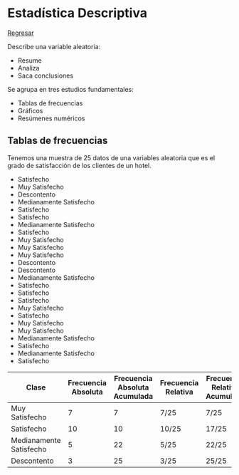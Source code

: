 # Estadística Descriptiva

[Regresar](../../README.md)

Describe una variable aleatoria:
- Resume
- Analiza
- Saca conclusiones

Se agrupa en tres estudios fundamentales:
- Tablas de frecuencias
- Gráficos
- Resúmenes numéricos

## Tablas de frecuencias

Tenemos una muestra de 25 datos de una variables aleatoria que es el grado de
satisfacción de los clientes de un hotel.

- Satisfecho
- Muy Satisfecho
- Descontento
- Medianamente Satisfecho
- Satisfecho
- Satisfecho
- Medianamente Satisfecho
- Satisfecho
- Muy Satisfecho
- Muy Satisfecho
- Muy Satisfecho
- Descontento
- Descontento
- Medianamente Satisfecho
- Satisfecho
- Satisfecho
- Satisfecho
- Muy Satisfecho
- Satisfecho
- Muy Satisfecho
- Muy Satisfecho
- Medianamente Satisfecho
- Satisfecho
- Medianamente Satisfecho
- Satisfecho

| Clase                   | Frecuencia Absoluta | Frecuencia Absoluta Acumulada | Frecuencia Relativa | Frecuencia Relativa Acumulada |
|-------------------------|---------------------|-------------------------------|---------------------|-------------------------------|
| Muy Satisfecho          | 7                   | 7                             | 7/25                | 7/25                          |
| Satisfecho              | 10                  | 10                            | 10/25               | 17/25                         |
| Medianamente Satisfecho | 5                   | 22                            | 5/25                | 22/25                         |
| Descontento             | 3                   | 25                            | 3/25                | 25/25                         |
